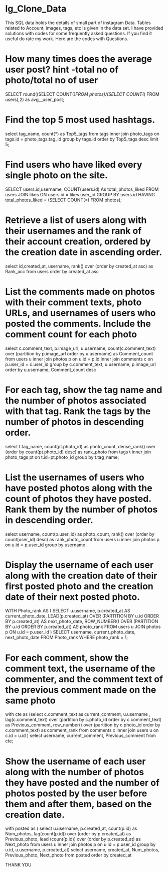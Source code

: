 # Ig_Clone_Data
This SQL data holds the details of small part of instagram Data. Tables related to Account, images, tags, etc is given in the data set. I have provided solutions with codes for some frequently asked questions. If you find it useful do rate my work.
Here are the codes with Questions.

# How many times does the average user post? hint -total no of photo/total no of user
SELECT round((SELECT COUNT(*)FROM photos)/(SELECT COUNT(*) 
FROM users),2) as avg__user_post;

# Find the top 5 most used hashtags.

select tag_name, count(*) as Top5_tags
from tags
inner join photo_tags on tags.id = photo_tags.tag_id 
group by tags.id
order by Top5_tags desc
limit 5;

# Find users who have liked every single photo on the site.

SELECT users.id,username, COUNT(users.id) As total_photos_liked
FROM users
JOIN likes ON users.id = likes.user_id
GROUP BY users.id
HAVING total_photos_liked = (SELECT COUNT(*) FROM photos);

# Retrieve a list of users along with their usernames and the rank of their account creation, ordered by the creation date in ascending order.

select id,created_at, username, rank() over (order by created_at asc) as Rank_acc
from users
order by created_at asc

# List the comments made on photos with their comment texts, photo URLs, and usernames of users who posted the comments. Include the comment count for each photo

select c.comment_text, p.image_url, u.username, count(c.comment_text) over (partition by p.image_url order by u.username) as Comment_count
from users u
inner join photos p on u.id = p.id
inner join comments c on p.user_id = c.user_id
group by c.comment_text, u.username, p.image_url
order by u.username, Comment_count desc

# For each tag, show the tag name and the number of photos associated with that tag. Rank the tags by the number of photos in descending order.

select t.tag_name, count(pt.photo_id) as photo_count, dense_rank() over (order by count(pt.photo_id) desc) as rank_photo
from tags t
inner join photo_tags pt on t.id=pt.photo_id
group by t.tag_name;

# List the usernames of users who have posted photos along with the count of photos they have posted. Rank them by the number of photos in descending order.

 select username, count(p.user_id) as photo_count, rank() over (order by count(user_id) desc) as rank_photo_count 
 from users u
 inner join photos p on u.id = p.user_id
 group by username

 # Display the username of each user along with the creation date of their first posted photo and the creation date of their next posted photo.

WITH Photo_rank AS (
    SELECT u.username, p.created_at AS current_photo_date,
	LEAD(p.created_at) OVER (PARTITION BY u.id ORDER BY p.created_at) AS next_photo_date,
	ROW_NUMBER() OVER (PARTITION BY u.id ORDER BY p.created_at) AS photo_rank
    FROM users u
    JOIN photos p ON u.id = p.user_id
)
SELECT username, current_photo_date, next_photo_date
FROM Photo_rank
WHERE photo_rank = 1;

# For each comment, show the comment text, the username of the commenter, and the comment text of the previous comment made on the same photo

with cte as (select
c.comment_text as current_comment,
u.username ,
lag(c.comment_text) over (partition by c.photo_id order by c.comment_text) as Previous_comment,
row_number() over (partition by c.photo_id order by c.comment_text) as comment_rank
from comments c 
inner join users u on c.id = u.id
)
select username, current_comment, Previous_comment
from cte;

# Show the username of each user along with the number of photos they have posted and the number of photos posted by the user before them and after them, based on the creation date.

with posted as (
select u.username, p.created_at, count(p.id) as Num_photos,
lag(count(p.id)) over (order by p.created_at) as Previous_photo,
lead (count(p.id)) over (order by p.created_at) as Next_photo
from users u
inner join photos p on u.id = p.user_id
group by u.id, u.username, p.created_at)
select username, created_at, Num_photos, Previous_photo, Next_photo
from posted order by created_at

THANK YOU
